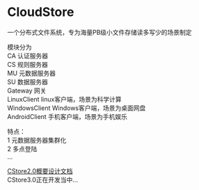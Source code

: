 CloudStore
==========

一个分布式文件系统，专为海量PB级小文件存储读多写少的场景制定


模块分为<br/>
CA 认证服务器<br/>
CS 规则服务器<br/>
MU 元数据服务器<br/>
SU 数据服务器<br/>
Gateway 网关<br/>
LinuxClient linux客户端，场景为科学计算<br/>
WindowsClient Windows客户端，场景为桌面网盘<br/>
AndroidClient 手机客户端，场景为手机娱乐<br/>


特点：<br/>
1 元数据服务器集群化<br/>
2 多点登陆<br/>
...


<a href = 'http://xtlx2000.github.io/doc/cstore/cstore2/CStore2.0%E6%A6%82%E8%A6%81%E8%AE%BE%E8%AE%A1.htm'>CStore2.0概要设计文档</a><br/>
CStore3.0正在开发当中...<br/>
